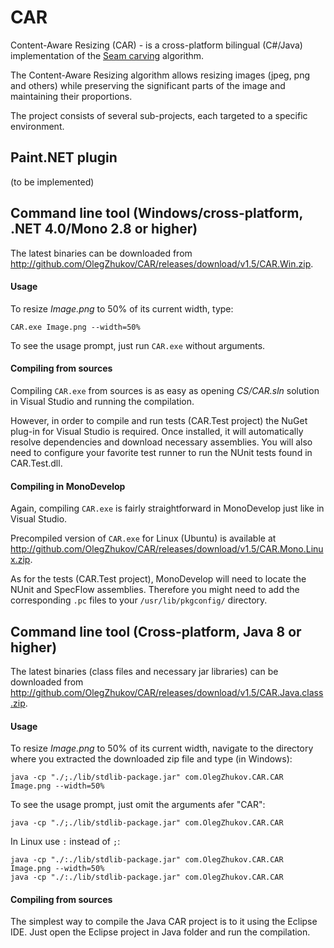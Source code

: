 CAR
===
Content-Aware Resizing (CAR) - is a cross-platform bilingual (C#/Java) implementation
of the [Seam carving](http://en.wikipedia.org/wiki/Seam_carving) algorithm.

The Content-Aware Resizing algorithm allows resizing images (jpeg, png and others) while
preserving the significant parts of the image and maintaining their proportions.

The project consists of several sub-projects, each targeted to a specific environment.

## Paint.NET plugin

(to be implemented)

## Command line tool (Windows/cross-platform, .NET 4.0/Mono 2.8 or higher)

The latest binaries can be downloaded from
http://github.com/OlegZhukov/CAR/releases/download/v1.5/CAR.Win.zip.

#### Usage

To resize *Image.png* to 50% of its current width, type:

`CAR.exe Image.png --width=50%`

To see the usage prompt, just run `CAR.exe` without arguments.

#### Compiling from sources

Compiling `CAR.exe` from sources is as easy as opening *CS/CAR.sln* solution in
Visual Studio and running the compilation.

However, in order to compile and run tests (CAR.Test project) the NuGet plug-in for
Visual Studio is required. Once installed, it will automatically resolve dependencies
and download necessary assemblies. You will also need to configure your favorite
test runner to run the NUnit tests found in CAR.Test.dll.

#### Compiling in MonoDevelop

Again, compiling `CAR.exe` is fairly straightforward in MonoDevelop just like in
Visual Studio.

Precompiled version of `CAR.exe` for Linux (Ubuntu) is available at
http://github.com/OlegZhukov/CAR/releases/download/v1.5/CAR.Mono.Linux.zip.

As for the tests (CAR.Test project), MonoDevelop will need to locate the NUnit
and SpecFlow assemblies. Therefore you might need to add the corresponding `.pc`
files to your `/usr/lib/pkgconfig/` directory.

## Command line tool (Cross-platform, Java 8 or higher)

The latest binaries (class files and necessary jar libraries) can be downloaded
from http://github.com/OlegZhukov/CAR/releases/download/v1.5/CAR.Java.class.zip.

#### Usage

To resize *Image.png* to 50% of its current width, navigate to the directory where
you extracted the downloaded zip file and type (in Windows):

`java -cp "./;./lib/stdlib-package.jar" com.OlegZhukov.CAR.CAR Image.png --width=50%`

To see the usage prompt, just omit the arguments afer "CAR":

`java -cp "./;./lib/stdlib-package.jar" com.OlegZhukov.CAR.CAR`

In Linux use `:` instead of `;`:

```
java -cp "./:./lib/stdlib-package.jar" com.OlegZhukov.CAR.CAR Image.png --width=50%
java -cp "./:./lib/stdlib-package.jar" com.OlegZhukov.CAR.CAR
```

#### Compiling from sources

The simplest way to compile the Java CAR project is to it using the Eclipse IDE. Just
open the Eclipse project in Java folder and run the compilation.